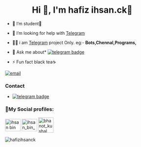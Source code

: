 <h1 align="center">Hi 👋, I'm hafiz ihsan.ck🎉</h1>

- 🔭 I’m student🧑

- 🤝 I’m looking for help with [Telegram](https://t.me/ihsan_bin_ahmd)

- 👨‍💻 i am [Telegram](https://t.me/ihsan_bin_ahmd) project Only. 
eg:- <b>Bots,Chennal,Programs,</b>

- 💬 Ask me about*  [![telegram badge](https://img.shields.io/badge/-ihsan_bin_ahmd-blue?style=flat&logo=telegram)](https://t.me/ihsan_bin_ahmd)

- ⚡ Fun fact black tea☕

<!-- Your badges
You can use the website to generate badges: https://shields.io/
-->
[![email](https://img.shields.io/badge/-ihsan_bin_ahmd-c14438?style=flat&logo=Gmail&logoColor=white)](bin_ahmd:ihsanbinahmd@gmail.com)
&nbsp;

### Contact
- [![telegram badge](https://img.shields.io/badge/-bi.ahmd-blue?style=flat&logo=telegram)](https://t.me/ihsan_bin_ahmd)

<h3 align="left">🔗My Social profiles:</h3>
<p align="left">
<a href="https://fb.com/ihsan bin ahmd" target="blank"><img align="center" src="https://cdn.jsdelivr.net/npm/simple-icons@3.0.1/icons/facebook.svg" alt="ihsan bin ahmd" height="40" width="50" /></a>
<a href="https://instagram.com/ihsan_bin_ahmd" target="blank"><img align="center" src="https://cdn.jsdelivr.net/npm/simple-icons@3.0.1/icons/instagram.svg" alt="ihsan_bin_ahmd" height="40" width="50" /></a>
<a href="https://t.me/ihsan_bin_ahmd" target="blank"><img align="center" src="https://upload-icon.s3.us-east-2.amazonaws.com/uploads/icons/png/1766858341556105723-512.png" alt="bhanot_kushal" height="50" width="50" /></a>

<p><img align="center" src="https://github-readme-stats.vercel.app/api?username=hafizihsanck&show_icons=true&locale=en" alt="hafizihsanck" /></p>

